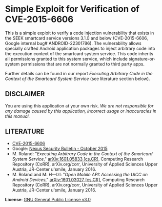 # Simple Exploit for Verification of CVE-2015-6606

This is a simple exploit to verify a code injection vulnerability that exists in the
SEEK smartcard service versions 3.1.0 and below (CVE-2015-6606, Google internal bug#
ANDROID-22301786). The vulnerability allows specially crafted Android application
packages to inject arbitrary code into the execution context of the smartcard system
service. This code inherits all permissions granted to this system service, which
include signature-or-system permissions that are not normally granted to third party
apps.

Further details can be found in our report *Executing Arbitrary Code in the Context
of the Smartcard System Service* (see literature section below).



## DISCLAIMER

You are using this application at your own risk. *We are not responsible for any
damage caused by this application, incorrect usage or inaccuracies in this manual.*



## LITERATURE

- [CVE-2015-6606](https://cve.mitre.org/cgi-bin/cvename.cgi?name=CVE-2015-6606)
- Google: [Nexus Security Bulletin - October 2015](http://source.android.com/security/bulletin/2015-10-01.html)
- M. Roland: "*Executing Arbitrary Code in the Context of the Smartcard System Service*," [arXiv:1601.05833 [cs.CR]](http://arxiv.org/abs/1601.05833), Computing Research Repository (CoRR), arXiv.org/corr, University of Applied Sciences Upper Austria, JR-Center u'smile, January 2016.
- M. Roland and M. H—lzl: "*Open Mobile API: Accessing the UICC on Android Devices*," [arXiv:1601.03027 [cs.CR]](http://arxiv.org/abs/1601.03027), Computing Research Repository (CoRR), arXiv.org/corr, University of Applied Sciences Upper Austria, JR-Center u'smile, January 2016.



**License**: [GNU General Public License v3.0](http://www.gnu.org/licenses/gpl-3.0.txt)
